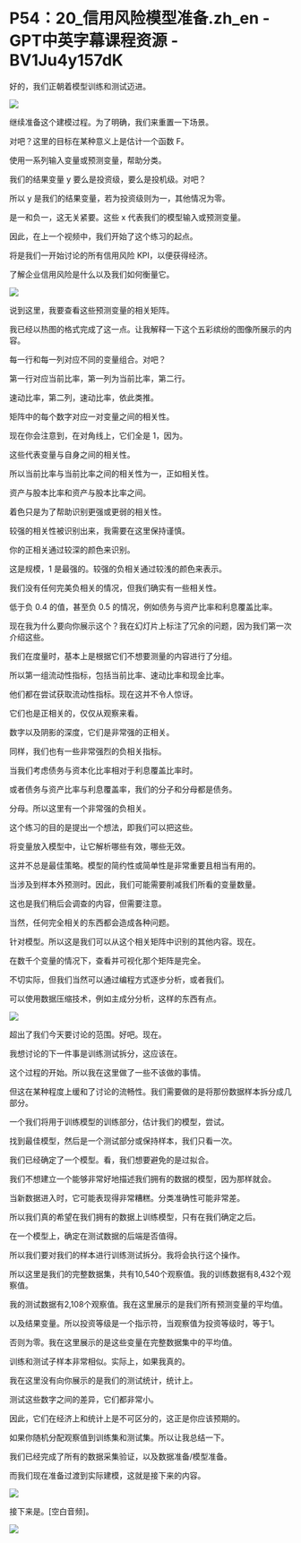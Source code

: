 # P54：20_信用风险模型准备.zh_en - GPT中英字幕课程资源 - BV1Ju4y157dK

好的，我们正朝着模型训练和测试迈进。

![](img/09a88955f3c611834b896a2e110fbafd_1.png)

继续准备这个建模过程。为了明确，我们来重置一下场景。

对吧？这里的目标在某种意义上是估计一个函数 F。

使用一系列输入变量或预测变量，帮助分类。

我们的结果变量 y 要么是投资级，要么是投机级。对吧？

所以 y 是我们的结果变量，若为投资级则为一，其他情况为零。

是一和负一，这无关紧要。这些 x 代表我们的模型输入或预测变量。

因此，在上一个视频中，我们开始了这个练习的起点。

将是我们一开始讨论的所有信用风险 KPI，以便获得经济。

了解企业信用风险是什么以及我们如何衡量它。

![](img/09a88955f3c611834b896a2e110fbafd_3.png)

说到这里，我要查看这些预测变量的相关矩阵。

我已经以热图的格式完成了这一点。让我解释一下这个五彩缤纷的图像所展示的内容。

每一行和每一列对应不同的变量组合。对吧？

第一行对应当前比率，第一列为当前比率，第二行。

速动比率，第二列，速动比率，依此类推。

矩阵中的每个数字对应一对变量之间的相关性。

现在你会注意到，在对角线上，它们全是 1，因为。

这些代表变量与自身之间的相关性。

所以当前比率与当前比率之间的相关性为一，正如相关性。

资产与股本比率和资产与股本比率之间。

着色只是为了帮助识别更强或更弱的相关性。

较强的相关性被识别出来，我需要在这里保持谨慎。

你的正相关通过较深的颜色来识别。

这是规模，1 是最强的。较强的负相关通过较浅的颜色来表示。

我们没有任何完美负相关的情况，但我们确实有一些相关性。

低于负 0.4 的值，甚至负 0.5 的情况，例如债务与资产比率和利息覆盖比率。

现在我为什么要向你展示这个？我在幻灯片上标注了冗余的问题，因为我们第一次介绍这些。

我们在度量时，基本上是根据它们不想要测量的内容进行了分组。

所以第一组流动性指标，包括当前比率、速动比率和现金比率。

他们都在尝试获取流动性指标。现在这并不令人惊讶。

它们也是正相关的，仅仅从观察来看。

数字以及阴影的深度，它们是非常强的正相关。

同样，我们也有一些非常强烈的负相关指标。

当我们考虑债务与资本化比率相对于利息覆盖比率时。

或者债务与资产比率与利息覆盖率，我们的分子和分母都是债务。

分母。所以这里有一个非常强的负相关。

这个练习的目的是提出一个想法，即我们可以把这些。

将变量放入模型中，让它解析哪些有效，哪些无效。

这并不总是最佳策略。模型的简约性或简单性是非常重要且相当有用的。

当涉及到样本外预测时。因此，我们可能需要削减我们所看的变量数量。

这也是我们稍后会调查的内容，但需要注意。

当然，任何完全相关的东西都会造成各种问题。

针对模型。所以这是我们可以从这个相关矩阵中识别的其他内容。现在。

在数千个变量的情况下，查看并可视化那个矩阵是完全。

不切实际，但我们当然可以通过编程方式逐步分析，或者我们。

可以使用数据压缩技术，例如主成分分析，这样的东西有点。

![](img/09a88955f3c611834b896a2e110fbafd_5.png)

超出了我们今天要讨论的范围。好吧。现在。

我想讨论的下一件事是训练测试拆分，这应该在。

这个过程的开始。所以我在这里做了一些不该做的事情。

但这在某种程度上缓和了讨论的流畅性。我们需要做的是将那份数据样本拆分成几部分。

一个我们将用于训练模型的训练部分，估计我们的模型，尝试。

找到最佳模型，然后是一个测试部分或保持样本，我们只看一次。

我们已经确定了一个模型。看，我们想要避免的是过拟合。

我们不想建立一个能够非常好地描述我们拥有的数据的模型，因为那样就会。

当新数据进入时，它可能表现得非常糟糕。分类准确性可能非常差。

所以我们真的希望在我们拥有的数据上训练模型，只有在我们确定之后。

在一个模型上，确定在测试数据的后端是否值得。

所以我们要对我们的样本进行训练测试拆分。我将会执行这个操作。

所以这里是我们的完整数据集，共有10,540个观察值。我的训练数据有8,432个观察值。

我的测试数据有2,108个观察值。我在这里展示的是我们所有预测变量的平均值。

以及结果变量。所以投资等级是一个指示符，当观察值为投资等级时，等于1。

否则为零。我在这里展示的是这些变量在完整数据集中的平均值。

训练和测试子样本非常相似。实际上，如果我真的。

我在这里没有向你展示的是我们的测试统计，统计上。

测试这些数字之间的差异，它们都非常小。

因此，它们在经济上和统计上是不可区分的，这正是你应该预期的。

如果你随机分配观察值到训练集和测试集。所以让我总结一下。

我们已经完成了所有的数据采集验证，以及数据准备/模型准备。

而我们现在准备过渡到实际建模，这就是接下来的内容。

![](img/09a88955f3c611834b896a2e110fbafd_7.png)

接下来是。[空白音频]。

![](img/09a88955f3c611834b896a2e110fbafd_9.png)
